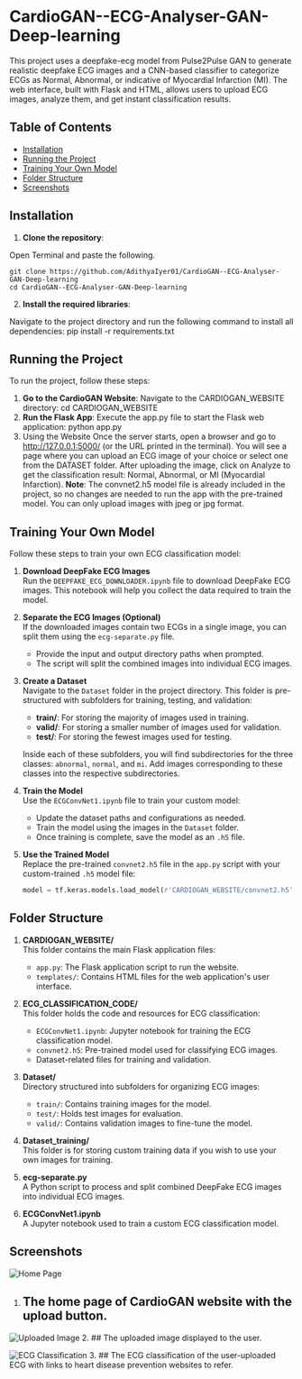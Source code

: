 # CardioGAN--ECG-Analyser-GAN-Deep-learning
 This project uses a deepfake-ecg model from Pulse2Pulse GAN to generate realistic deepfake ECG images and a CNN-based classifier to categorize ECGs as Normal, Abnormal, or indicative of Myocardial Infarction (MI). 
 The web interface, built with Flask and HTML, allows users to upload ECG images, analyze them, and get instant classification results.

## Table of Contents
- [Installation](#installation)
- [Running the Project](#running-the-project)
- [Training Your Own Model](#training-your-own-model)
- [Folder Structure](#folder-structure)
- [Screenshots](#screenshots)

## Installation

1. **Clone the repository**:

Open Terminal and paste the following.

    git clone https://github.com/AdithyaIyer01/CardioGAN--ECG-Analyser-GAN-Deep-learning
    cd CardioGAN--ECG-Analyser-GAN-Deep-learning

2. **Install the required libraries**:
 
Navigate to the project directory and run the following command to install all dependencies:
    pip install -r requirements.txt

## Running the Project

To run the project, follow these steps:

1. **Go to the CardioGAN Website**:
Navigate to the CARDIOGAN_WEBSITE directory:
    cd CARDIOGAN_WEBSITE
2. **Run the Flask App**:
Execute the app.py file to start the Flask web application:
    python app.py
3. Using the Website
Once the server starts, open a browser and go to http://127.0.0.1:5000/ (or the URL printed in the terminal). 
You will see a page where you can upload an ECG image of your choice or select one from the DATASET folder.
After uploading the image, click on Analyze to get the classification result: Normal, Abnormal, or MI (Myocardial Infarction).
**Note**:
The convnet2.h5 model file is already included in the project, so no changes are needed to run the app with the pre-trained model.
You can only upload images with jpeg or jpg format.

## Training Your Own Model

Follow these steps to train your own ECG classification model:

1. **Download DeepFake ECG Images**  
   Run the `DEEPFAKE_ECG_DOWNLOADER.ipynb` file to download DeepFake ECG images. This notebook will help you collect the data required to train the model.

2. **Separate the ECG Images (Optional)**  
   If the downloaded images contain two ECGs in a single image, you can split them using the `ecg-separate.py` file.  
   - Provide the input and output directory paths when prompted.  
   - The script will split the combined images into individual ECG images.

3. **Create a Dataset**  
   Navigate to the `Dataset` folder in the project directory. This folder is pre-structured with subfolders for training, testing, and validation:  
   - **train/**: For storing the majority of images used in training.  
   - **valid/**: For storing a smaller number of images used for validation.  
   - **test/**: For storing the fewest images used for testing.  

   Inside each of these subfolders, you will find subdirectories for the three classes: `abnormal`, `normal`, and `mi`. Add images corresponding to these classes into the respective subdirectories.

4. **Train the Model**  
   Use the `ECGConvNet1.ipynb` file to train your custom model:  
   - Update the dataset paths and configurations as needed.  
   - Train the model using the images in the `Dataset` folder.  
   - Once training is complete, save the model as an `.h5` file.

5. **Use the Trained Model**  
   Replace the pre-trained `convnet2.h5` file in the `app.py` script with your custom-trained `.h5` model file:  
   ```python
   model = tf.keras.models.load_model(r'CARDIOGAN_WEBSITE/convnet2.h5')


## Folder Structure

1. **CARDIOGAN_WEBSITE/**  
   This folder contains the main Flask application files:
   - `app.py`: The Flask application script to run the website.
   - `templates/`: Contains HTML files for the web application's user interface.

2. **ECG_CLASSIFICATION_CODE/**  
   This folder holds the code and resources for ECG classification:
   - `ECGConvNet1.ipynb`: Jupyter notebook for training the ECG classification model.
   - `convnet2.h5`: Pre-trained model used for classifying ECG images.
   - Dataset-related files for training and validation.

3. **Dataset/**  
   Directory structured into subfolders for organizing ECG images:
   - `train/`: Contains training images for the model.
   - `test/`: Holds test images for evaluation.
   - `valid/`: Contains validation images to fine-tune the model.

4. **Dataset_training/**  
   This folder is for storing custom training data if you wish to use your own images for training.

5. **ecg-separate.py**  
   A Python script to process and split combined DeepFake ECG images into individual ECG images.

6. **ECGConvNet1.ipynb**  
   A Jupyter notebook used to train a custom ECG classification model.


## Screenshots

![Home Page](Images/Screenshot%202024-06-11%20204453.png)
1. ## The home page of CardioGAN website with the upload button.

![Uploaded Image](Images/Screenshot%202024-06-11%20204609.png)
2. ## The uploaded image displayed to the user.

![ECG Classification](Images/Screenshot%202024-06-11%20204708.png)
3. ## The ECG classification of the user-uploaded ECG with links to heart disease prevention websites to refer.
